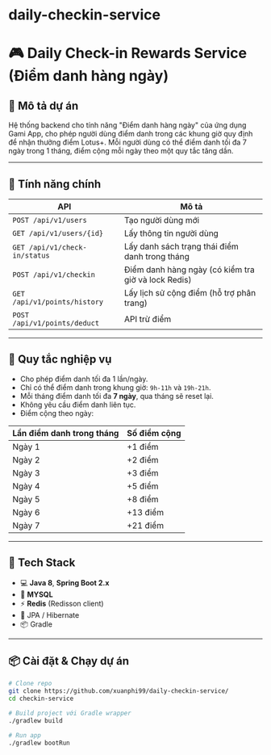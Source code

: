 # daily-checkin-service

# 🎮 Daily Check-in Rewards Service (Điểm danh hàng ngày)

## 📝 Mô tả dự án

Hệ thống backend cho tính năng "Điểm danh hàng ngày" của ứng dụng Gami App, cho phép người dùng điểm danh trong các khung giờ quy định để nhận thưởng điểm Lotus+. Mỗi người dùng có thể điểm danh tối đa 7 ngày trong 1 tháng, điểm cộng mỗi ngày theo một quy tắc tăng dần.

---

## 🚀 Tính năng chính

| API                           | Mô tả |
|-------------------------------|------|
| `POST /api/v1/users`          | Tạo người dùng mới |
| `GET /api/v1/users/{id}`      | Lấy thông tin người dùng |
| `GET /api/v1/check-in/status` | Lấy danh sách trạng thái điểm danh trong tháng |
| `POST /api/v1/checkin`        | Điểm danh hàng ngày (có kiểm tra giờ và lock Redis) |
| `GET /api/v1/points/history`  | Lấy lịch sử cộng điểm (hỗ trợ phân trang) |
| `POST /api/v1/points/deduct`  | API trừ điểm |

---

## 🧠 Quy tắc nghiệp vụ

- Cho phép điểm danh tối đa 1 lần/ngày.
- Chỉ có thể điểm danh trong khung giờ: `9h-11h` và `19h-21h`.
- Mỗi tháng điểm danh tối đa **7 ngày**, qua tháng sẽ reset lại.
- Không yêu cầu điểm danh liên tục.
- Điểm cộng theo ngày:

| Lần điểm danh trong tháng | Số điểm cộng |
|---------------------------|--------------|
| Ngày 1                    | +1 điểm      |
| Ngày 2                    | +2 điểm      |
| Ngày 3                    | +3 điểm      |
| Ngày 4                    | +5 điểm      |
| Ngày 5                    | +8 điểm      |
| Ngày 6                    | +13 điểm     |
| Ngày 7                    | +21 điểm     |

---

## 🧰 Tech Stack

- 💻 **Java 8**, **Spring Boot 2.x**
- 🐘 **MYSQL**
- ⚡ **Redis** (Redisson client)
- 📘 JPA / Hibernate
- 📦 Gradle

---

## 📦 Cài đặt & Chạy dự án

```bash
# Clone repo
git clone https://github.com/xuanphi99/daily-checkin-service/
cd checkin-service

# Build project với Gradle wrapper
./gradlew build

# Run app
./gradlew bootRun